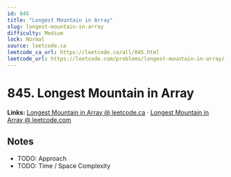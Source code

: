 ```yaml
--- 
id: 845
title: "Longest Mountain in Array"
slug: longest-mountain-in-array
difficulty: Medium
lock: Normal
source: leetcode.ca
leetcode_ca_url: https://leetcode.ca/all/845.html
leetcode_url: https://leetcode.com/problems/longest-mountain-in-array/
---
```


# 845. Longest Mountain in Array

**Links:** [Longest Mountain in Array @ leetcode.ca](https://leetcode.ca/all/845.html) · [Longest Mountain in Array @ leetcode.com](https://leetcode.com/problems/longest-mountain-in-array/)

## Notes
- TODO: Approach
- TODO: Time / Space Complexity
